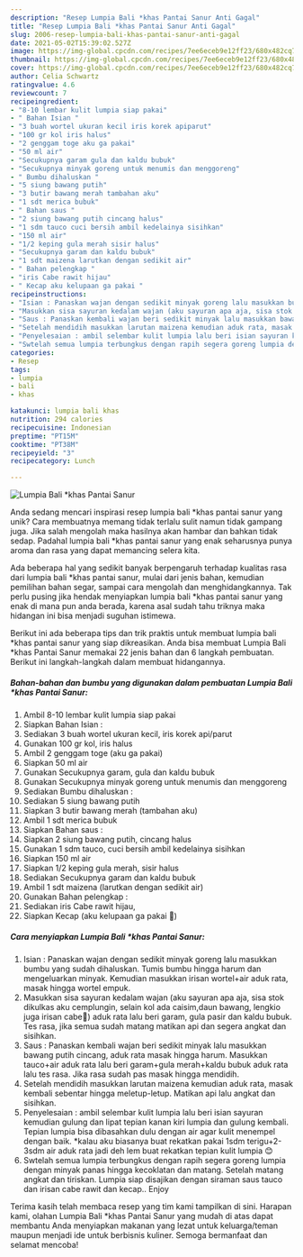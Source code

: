 ```yaml
---
description: "Resep Lumpia Bali *khas Pantai Sanur Anti Gagal"
title: "Resep Lumpia Bali *khas Pantai Sanur Anti Gagal"
slug: 2006-resep-lumpia-bali-khas-pantai-sanur-anti-gagal
date: 2021-05-02T15:39:02.527Z
image: https://img-global.cpcdn.com/recipes/7ee6eceb9e12ff23/680x482cq70/lumpia-bali-khas-pantai-sanur-foto-resep-utama.jpg
thumbnail: https://img-global.cpcdn.com/recipes/7ee6eceb9e12ff23/680x482cq70/lumpia-bali-khas-pantai-sanur-foto-resep-utama.jpg
cover: https://img-global.cpcdn.com/recipes/7ee6eceb9e12ff23/680x482cq70/lumpia-bali-khas-pantai-sanur-foto-resep-utama.jpg
author: Celia Schwartz
ratingvalue: 4.6
reviewcount: 7
recipeingredient:
- "8-10 lembar kulit lumpia siap pakai"
- " Bahan Isian "
- "3 buah wortel ukuran kecil iris korek apiparut"
- "100 gr kol iris halus"
- "2 genggam toge aku ga pakai"
- "50 ml air"
- "Secukupnya garam gula dan kaldu bubuk"
- "Secukupnya minyak goreng untuk menumis dan menggoreng"
- " Bumbu dihaluskan "
- "5 siung bawang putih"
- "3 butir bawang merah tambahan aku"
- "1 sdt merica bubuk"
- " Bahan saus "
- "2 siung bawang putih cincang halus"
- "1 sdm tauco cuci bersih ambil kedelainya sisihkan"
- "150 ml air"
- "1/2 keping gula merah sisir halus"
- "Secukupnya garam dan kaldu bubuk"
- "1 sdt maizena larutkan dengan sedikit air"
- " Bahan pelengkap "
- "iris Cabe rawit hijau"
- " Kecap aku kelupaan ga pakai "
recipeinstructions:
- "Isian : Panaskan wajan dengan sedikit minyak goreng lalu masukkan bumbu yang sudah dihaluskan. Tumis bumbu hingga harum dan mengeluarkan minyak. Kemudian masukkan irisan wortel+air aduk rata, masak hingga wortel empuk."
- "Masukkan sisa sayuran kedalam wajan (aku sayuran apa aja, sisa stok dikulkas aku cemplungin, selain kol ada caisim,daun bawang, lengkio juga irisan cabe🤭) aduk rata lalu beri garam, gula pasir dan kaldu bubuk. Tes rasa, jika semua sudah matang matikan api dan segera angkat dan sisihkan."
- "Saus : Panaskan kembali wajan beri sedikit minyak lalu masukkan bawang putih cincang, aduk rata masak hingga harum. Masukkan tauco+air aduk rata lalu beri garam+gula merah+kaldu bubuk aduk rata lalu tes rasa. Jika rasa sudah pas masak hingga mendidih."
- "Setelah mendidih masukkan larutan maizena kemudian aduk rata, masak kembali sebentar hingga meletup-letup. Matikan api lalu angkat dan sisihkan."
- "Penyelesaian : ambil selembar kulit lumpia lalu beri isian sayuran kemudian gulung dan lipat tepian kanan kiri lumpia dan gulung kembali. Tepian lumpia bisa dibasahkan dulu dengan air agar kulit menempel dengan baik. *kalau aku biasanya buat rekatkan pakai 1sdm terigu+2-3sdm air aduk rata jadi deh lem buat rekatkan tepian kulit lumpia 😊"
- "Swtelah semua lumpia terbungkus dengan rapih segera goreng lumpia dengan minyak panas hingga kecoklatan dan matang. Setelah matang angkat dan tiriskan. Lumpia siap disajikan dengan siraman saus tauco dan irisan cabe rawit dan kecap.. Enjoy"
categories:
- Resep
tags:
- lumpia
- bali
- khas

katakunci: lumpia bali khas 
nutrition: 294 calories
recipecuisine: Indonesian
preptime: "PT15M"
cooktime: "PT38M"
recipeyield: "3"
recipecategory: Lunch

---
```



![Lumpia Bali *khas Pantai Sanur](https://img-global.cpcdn.com/recipes/7ee6eceb9e12ff23/680x482cq70/lumpia-bali-khas-pantai-sanur-foto-resep-utama.jpg)

Anda sedang mencari inspirasi resep lumpia bali *khas pantai sanur yang unik? Cara membuatnya memang tidak terlalu sulit namun tidak gampang juga. Jika salah mengolah maka hasilnya akan hambar dan bahkan tidak sedap. Padahal lumpia bali *khas pantai sanur yang enak seharusnya punya aroma dan rasa yang dapat memancing selera kita.

Ada beberapa hal yang sedikit banyak berpengaruh terhadap kualitas rasa dari lumpia bali *khas pantai sanur, mulai dari jenis bahan, kemudian pemilihan bahan segar, sampai cara mengolah dan menghidangkannya. Tak perlu pusing jika hendak menyiapkan lumpia bali *khas pantai sanur yang enak di mana pun anda berada, karena asal sudah tahu triknya maka hidangan ini bisa menjadi suguhan istimewa.




Berikut ini ada beberapa tips dan trik praktis untuk membuat lumpia bali *khas pantai sanur yang siap dikreasikan. Anda bisa membuat Lumpia Bali *khas Pantai Sanur memakai 22 jenis bahan dan 6 langkah pembuatan. Berikut ini langkah-langkah dalam membuat hidangannya.

<!--inarticleads1-->

##### Bahan-bahan dan bumbu yang digunakan dalam pembuatan Lumpia Bali *khas Pantai Sanur:

1. Ambil 8-10 lembar kulit lumpia siap pakai
1. Siapkan  Bahan Isian :
1. Sediakan 3 buah wortel ukuran kecil, iris korek api/parut
1. Gunakan 100 gr kol, iris halus
1. Ambil 2 genggam toge (aku ga pakai)
1. Siapkan 50 ml air
1. Gunakan Secukupnya garam, gula dan kaldu bubuk
1. Gunakan Secukupnya minyak goreng untuk menumis dan menggoreng
1. Sediakan  Bumbu dihaluskan :
1. Sediakan 5 siung bawang putih
1. Siapkan 3 butir bawang merah (tambahan aku)
1. Ambil 1 sdt merica bubuk
1. Siapkan  Bahan saus :
1. Siapkan 2 siung bawang putih, cincang halus
1. Gunakan 1 sdm tauco, cuci bersih ambil kedelainya sisihkan
1. Siapkan 150 ml air
1. Siapkan 1/2 keping gula merah, sisir halus
1. Sediakan Secukupnya garam dan kaldu bubuk
1. Ambil 1 sdt maizena (larutkan dengan sedikit air)
1. Gunakan  Bahan pelengkap :
1. Sediakan iris Cabe rawit hijau,
1. Siapkan  Kecap (aku kelupaan ga pakai 🤭)




<!--inarticleads2-->

##### Cara menyiapkan Lumpia Bali *khas Pantai Sanur:

1. Isian : Panaskan wajan dengan sedikit minyak goreng lalu masukkan bumbu yang sudah dihaluskan. Tumis bumbu hingga harum dan mengeluarkan minyak. Kemudian masukkan irisan wortel+air aduk rata, masak hingga wortel empuk.
1. Masukkan sisa sayuran kedalam wajan (aku sayuran apa aja, sisa stok dikulkas aku cemplungin, selain kol ada caisim,daun bawang, lengkio juga irisan cabe🤭) aduk rata lalu beri garam, gula pasir dan kaldu bubuk. Tes rasa, jika semua sudah matang matikan api dan segera angkat dan sisihkan.
1. Saus : Panaskan kembali wajan beri sedikit minyak lalu masukkan bawang putih cincang, aduk rata masak hingga harum. Masukkan tauco+air aduk rata lalu beri garam+gula merah+kaldu bubuk aduk rata lalu tes rasa. Jika rasa sudah pas masak hingga mendidih.
1. Setelah mendidih masukkan larutan maizena kemudian aduk rata, masak kembali sebentar hingga meletup-letup. Matikan api lalu angkat dan sisihkan.
1. Penyelesaian : ambil selembar kulit lumpia lalu beri isian sayuran kemudian gulung dan lipat tepian kanan kiri lumpia dan gulung kembali. Tepian lumpia bisa dibasahkan dulu dengan air agar kulit menempel dengan baik. *kalau aku biasanya buat rekatkan pakai 1sdm terigu+2-3sdm air aduk rata jadi deh lem buat rekatkan tepian kulit lumpia 😊
1. Swtelah semua lumpia terbungkus dengan rapih segera goreng lumpia dengan minyak panas hingga kecoklatan dan matang. Setelah matang angkat dan tiriskan. Lumpia siap disajikan dengan siraman saus tauco dan irisan cabe rawit dan kecap.. Enjoy




Terima kasih telah membaca resep yang tim kami tampilkan di sini. Harapan kami, olahan Lumpia Bali *khas Pantai Sanur yang mudah di atas dapat membantu Anda menyiapkan makanan yang lezat untuk keluarga/teman maupun menjadi ide untuk berbisnis kuliner. Semoga bermanfaat dan selamat mencoba!
